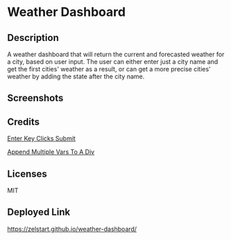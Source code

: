 # Weather Dashboard

## Description 
A weather dashboard that will return the current and forecasted weather for a city, based on user input. The user can either enter just a city name and get the first cities' weather as a result, or can get a more precise cities' weather by adding the state after the city name. 

## Screenshots

## Credits
[Enter Key Clicks Submit](https://stackoverflow.com/questions/155188/trigger-a-button-click-with-javascript-on-the-enter-key-in-a-text-box)  

[Append Multiple Vars To A Div](https://stackoverflow.com/questions/5720944/jquery-how-to-append-multiple-vars-to-a-div)  

## Licenses
MIT 

## Deployed Link
https://zelstart.github.io/weather-dashboard/  
